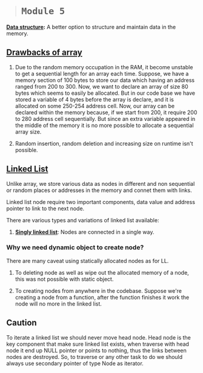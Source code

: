 > # **```Module 5```**

<ins>**Data structure</ins>:** A better option to structure and maintain data in the memory.

## <ins>**Drawbacks of array**</ins>

1. Due to the random memory occupation in the RAM, it become unstable to get a sequential length for an array each time. Suppose, we have a memory section of 100 bytes to store our data which having an address ranged from 200 to 300. Now, we want to declare an array of size 80 bytes which seems to easily be allocated. But in our code base we have stored a variable of 4 bytes before the array is declare, and it is allocated on some 250-254 address cell. Now, our array can be declared within the memory because, if we start from 200, it require 200 to 280 address cell sequentially. But since an extra variable appeared in the middle of the memory it is no more possible to allocate a sequential array size.

2. Random insertion, random deletion and increasing size on runtime isn't possible.

## <ins>**Linked List**</ins>

Unlike array, we store various data as nodes in different and non sequential or random places or addresses in the memory and connet them with links.

Linked list node require two important components, data value and address pointer to link to the next node.

There are various types and variations of linked list available:

1. <ins>**Singly linked list**</ins>: Nodes are connected in a single way.

### **Why we need dynamic object to create node?**

There are many caveat using statically allocated nodes as for LL.

1. To deleting node as well as wipe out the allocated memory of a node, this was not possible with static object.

2. To creating nodes from anywhere in the codebase. Suppose we're creating a node from a function, after the function finishes it work the node will no more in the linked list.

## **Caution**

To iterate a linked list we should never move head node. Head node is the key component that make sure linked list exists, when traverse with head node it end up NULL pointer or points to nothing, thus the links between nodes are destroyed. So, to traverse or any other task to do we should always use secondary pointer of type Node as iterator.

